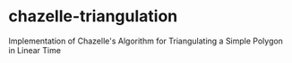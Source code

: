 # chazelle-triangulation
Implementation of Chazelle's Algorithm for Triangulating a Simple Polygon in Linear Time
